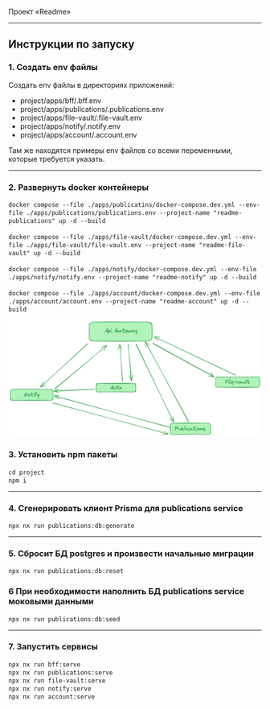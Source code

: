 Проект «Readme»

---

## Инструкции по запуску

### 1. Создать env файлы

Создать env файлы в директориях приложений:

- project/apps/bff/.bff.env
- project/apps/publications/.publications.env
- project/apps/file-vault/.file-vault.env
- project/apps/notify/.notify.env
- project/apps/account/.account.env

Там же находятся примеры env файлов со всеми переменными, которые требуется указать.

---

### 2. Развернуть docker контейнеры

```shell
docker compose --file ./apps/publicatins/docker-compose.dev.yml --env-file ./apps/publications/publications.env --project-name "readme-publications" up -d --build

docker compose --file ./apps/file-vault/docker-compose.dev.yml --env-file ./apps/file-vault/file-vault.env --project-name "readme-file-vault" up -d --build

docker compose --file ./apps/notify/docker-compose.dev.yml --env-file ./apps/notify/notify.env --project-name "readme-notify" up -d --build

docker compose --file ./apps/account/docker-compose.dev.yml --env-file ./apps/account/account.env --project-name "readme-account" up -d --build
```

<img src="specification.png">

### 3. Установить npm пакеты

```
cd project
npm i
```

---

### 4. Сгенерировать клиент Prisma для publications service

```shell
npx nx run publications:db:generate
```

---

### 5. Сбросит БД postgres и произвести начальные миграции

```shell
npx nx run publications:db:reset
```

### 6 При необходимости наполнить БД publications service моковыми данными

```shell
npx nx run publications:db:seed
```

---

### 7. Запустить сервисы

```shell
npx nx run bff:serve
npx nx run publications:serve
npx nx run file-vault:serve
npx nx run notify:serve
npx nx run account:serve
```

